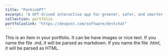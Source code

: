 ```yaml
---
title: "ParkinGPT"
excerpt: "A GPT-drived interactive app for greener, safer, and smarter parking<br/><img src='/images/parkingpt.jpeg'>"
collection: portfolio
portfoliolink: "https://devpost.com/software/destchat"
---
```


This is an item in your portfolio. It can be have images or nice text. If you name the file .md, it will be parsed as markdown. If you name the file .html, it will be parsed as HTML. 
